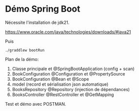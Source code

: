 # Démo Spring Boot

Nécessite l'installation de jdk21.

https://www.oracle.com/java/technologies/downloads/#java21

Puis

```
./graddlew bootRun
```

Plan de la démo:

1. Classe principale et @SpringBootApplication (config + scan)
2. BookConfiguration @Configuration et @PropertySource
3. BookConfiguration @Bean et @Scope
4. model (record et sérialisation json automatique)
5. BooksRepository @Repository (injection de dépendances)
6. BooksController @RestController et @GetMapping

Test et démo avec POSTMAN.
